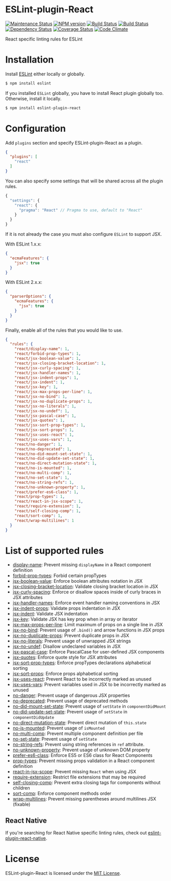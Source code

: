 ESLint-plugin-React
===================

[![Maintenance Status][status-image]][status-url] [![NPM version][npm-image]][npm-url] [![Build Status][travis-image]][travis-url] [![Build Status][appveyor-image]][appveyor-url] [![Dependency Status][deps-image]][deps-url] [![Coverage Status][coverage-image]][coverage-url] [![Code Climate][climate-image]][climate-url]

React specific linting rules for ESLint

# Installation

Install [ESLint](https://www.github.com/eslint/eslint) either locally or globally.

```sh
$ npm install eslint
```

If you installed `ESLint` globally, you have to install React plugin globally too. Otherwise, install it locally.

```sh
$ npm install eslint-plugin-react
```

# Configuration

Add `plugins` section and specify ESLint-plugin-React as a plugin.

```json
{
  "plugins": [
    "react"
  ]
}
```

You can also specify some settings that will be shared across all the plugin rules.

```js
{
  "settings": {
    "react": {
      "pragma": "React" // Pragma to use, default to "React"
    }
  }
}
```

If it is not already the case you must also configure `ESLint` to support JSX.

With ESLint 1.x.x:

```json
{
  "ecmaFeatures": {
    "jsx": true
  }
}
```

With ESLint 2.x.x:

```json
{
  "parserOptions": {
    "ecmaFeatures": {
      "jsx": true
    }
  }
}
```

Finally, enable all of the rules that you would like to use.

```json
{
  "rules": {
    "react/display-name": 1,
    "react/forbid-prop-types": 1,
    "react/jsx-boolean-value": 1,
    "react/jsx-closing-bracket-location": 1,
    "react/jsx-curly-spacing": 1,
    "react/jsx-handler-names": 1,
    "react/jsx-indent-props": 1,
    "react/jsx-indent": 1,
    "react/jsx-key": 1,
    "react/jsx-max-props-per-line": 1,
    "react/jsx-no-bind": 1,
    "react/jsx-no-duplicate-props": 1,
    "react/jsx-no-literals": 1,
    "react/jsx-no-undef": 1,
    "react/jsx-pascal-case": 1,
    "react/jsx-quotes": 1,
    "react/jsx-sort-prop-types": 1,
    "react/jsx-sort-props": 1,
    "react/jsx-uses-react": 1,
    "react/jsx-uses-vars": 1,
    "react/no-danger": 1,
    "react/no-deprecated": 1,
    "react/no-did-mount-set-state": 1,
    "react/no-did-update-set-state": 1,
    "react/no-direct-mutation-state": 1,
    "react/no-is-mounted": 1,
    "react/no-multi-comp": 1,
    "react/no-set-state": 1,
    "react/no-string-refs": 1,
    "react/no-unknown-property": 1,
    "react/prefer-es6-class": 1,
    "react/prop-types": 1,
    "react/react-in-jsx-scope": 1,
    "react/require-extension": 1,
    "react/self-closing-comp": 1,
    "react/sort-comp": 1,
    "react/wrap-multilines": 1
  }
}
```

# List of supported rules

* [display-name](docs/rules/display-name.md): Prevent missing `displayName` in a React component definition
* [forbid-prop-types](docs/rules/forbid-prop-types.md): Forbid certain propTypes
* [jsx-boolean-value](docs/rules/jsx-boolean-value.md): Enforce boolean attributes notation in JSX
* [jsx-closing-bracket-location](docs/rules/jsx-closing-bracket-location.md): Validate closing bracket location in JSX
* [jsx-curly-spacing](docs/rules/jsx-curly-spacing.md): Enforce or disallow spaces inside of curly braces in JSX attributes
* [jsx-handler-names](docs/rules/jsx-handler-names.md): Enforce event handler naming conventions in JSX
* [jsx-indent-props](docs/rules/jsx-indent-props.md): Validate props indentation in JSX
* [jsx-indent](docs/rules/jsx-indent.md): Validate JSX indentation
* [jsx-key](docs/rules/jsx-key.md): Validate JSX has key prop when in array or iterator
* [jsx-max-props-per-line](docs/rules/jsx-max-props-per-line.md): Limit maximum of props on a single line in JSX
* [jsx-no-bind](docs/rules/jsx-no-bind.md): Prevent usage of `.bind()` and arrow functions in JSX props
* [jsx-no-duplicate-props](docs/rules/jsx-no-duplicate-props.md): Prevent duplicate props in JSX
* [jsx-no-literals](docs/rules/jsx-no-literals.md): Prevent usage of unwrapped JSX strings
* [jsx-no-undef](docs/rules/jsx-no-undef.md): Disallow undeclared variables in JSX
* [jsx-pascal-case](docs/rules/jsx-pascal-case.md): Enforce PascalCase for user-defined JSX components
* [jsx-quotes](docs/rules/jsx-quotes.md): Enforce quote style for JSX attributes
* [jsx-sort-prop-types](docs/rules/jsx-sort-prop-types.md): Enforce propTypes declarations alphabetical sorting
* [jsx-sort-props](docs/rules/jsx-sort-props.md): Enforce props alphabetical sorting
* [jsx-uses-react](docs/rules/jsx-uses-react.md): Prevent React to be incorrectly marked as unused
* [jsx-uses-vars](docs/rules/jsx-uses-vars.md): Prevent variables used in JSX to be incorrectly marked as unused
* [no-danger](docs/rules/no-danger.md): Prevent usage of dangerous JSX properties
* [no-deprecated](docs/rules/no-deprecated.md): Prevent usage of deprecated methods
* [no-did-mount-set-state](docs/rules/no-did-mount-set-state.md): Prevent usage of `setState` in `componentDidMount`
* [no-did-update-set-state](docs/rules/no-did-update-set-state.md): Prevent usage of `setState` in `componentDidUpdate`
* [no-direct-mutation-state](docs/rules/no-direct-mutation-state.md): Prevent direct mutation of `this.state`
* [no-is-mounted](docs/rules/no-is-mounted.md): Prevent usage of `isMounted`
* [no-multi-comp](docs/rules/no-multi-comp.md): Prevent multiple component definition per file
* [no-set-state](docs/rules/no-set-state.md): Prevent usage of `setState`
* [no-string-refs](docs/rules/no-string-refs.md): Prevent using string references in `ref` attribute.
* [no-unknown-property](docs/rules/no-unknown-property.md): Prevent usage of unknown DOM property
* [prefer-es6-class](docs/rules/prefer-es6-class.md): Enforce ES5 or ES6 class for React Components
* [prop-types](docs/rules/prop-types.md): Prevent missing props validation in a React component definition
* [react-in-jsx-scope](docs/rules/react-in-jsx-scope.md): Prevent missing `React` when using JSX
* [require-extension](docs/rules/require-extension.md): Restrict file extensions that may be required
* [self-closing-comp](docs/rules/self-closing-comp.md): Prevent extra closing tags for components without children
* [sort-comp](docs/rules/sort-comp.md): Enforce component methods order
* [wrap-multilines](docs/rules/wrap-multilines.md): Prevent missing parentheses around multilines JSX (fixable)

## React Native

If you're searching for React Native specific linting rules, check out [eslint-plugin-react-native](https://github.com/Intellicode/eslint-plugin-react-native).

# License

ESLint-plugin-React is licensed under the [MIT License](http://www.opensource.org/licenses/mit-license.php).


[npm-url]: https://npmjs.org/package/eslint-plugin-react
[npm-image]: https://img.shields.io/npm/v/eslint-plugin-react.svg

[travis-url]: https://travis-ci.org/yannickcr/eslint-plugin-react
[travis-image]: https://img.shields.io/travis/yannickcr/eslint-plugin-react/master.svg?logo=data%3Aimage%2Fsvg%2Bxml%3Bbase64%2CPHN2ZyB4bWxucz0iaHR0cDovL3d3dy53My5vcmcvMjAwMC9zdmciIHhtbG5zOnhsaW5rPSJodHRwOi8vd3d3LnczLm9yZy8xOTk5L3hsaW5rIiB2aWV3Qm94PSItMTQyLjUgLTE0Mi41IDI4NSAyODUiPjxjaXJjbGUgcj0iMTQxLjciIGZpbGw9IiNERDQ4MTQiLz48ZyBpZD0iYSIgZmlsbD0iI0ZGRiI%2BPGNpcmNsZSBjeD0iLTk2LjQiIHI9IjE4LjkiLz48cGF0aCBkPSJNLTQ1LjYgNjguNGMtMTYuNi0xMS0yOS0yOC0zNC00Ny44IDYtNSA5LjgtMTIuMyA5LjgtMjAuNnMtMy44LTE1LjctOS44LTIwLjZjNS0xOS44IDE3LjQtMzYuNyAzNC00Ny44bDEzLjggMjMuMkMtNDYtMzUuMi01NS4zLTE4LjctNTUuMyAwYzAgMTguNyA5LjMgMzUuMiAyMy41IDQ1LjJ6Ii8%2BPC9nPjx1c2UgeGxpbms6aHJlZj0iI2EiIHRyYW5zZm9ybT0icm90YXRlKDEyMCkiLz48dXNlIHhsaW5rOmhyZWY9IiNhIiB0cmFuc2Zvcm09InJvdGF0ZSgyNDApIi8%2BPC9zdmc%2B

[appveyor-url]: https://ci.appveyor.com/project/yannickcr/eslint-plugin-react
[appveyor-image]: https://img.shields.io/appveyor/ci/yannickcr/eslint-plugin-react/master.svg?logo=data%3Aimage%2Fsvg%2Bxml%3Bbase64%2CPHN2ZyB4bWxucz0iaHR0cDovL3d3dy53My5vcmcvMjAwMC9zdmciIHZlcnNpb249IjEuMSIgd2lkdGg9IjEyOCIgaGVpZ2h0PSIxMjgiIHZpZXdCb3g9IjAgMCAxMjggMTI4Ij48ZyBmaWxsPSIjMUJBMUUyIiB0cmFuc2Zvcm09InNjYWxlKDgpIj48cGF0aCBkPSJNMCAyLjI2NWw2LjUzOS0uODg4LjAwMyA2LjI4OC02LjUzNi4wMzd6Ii8%2BPHBhdGggZD0iTTYuNTM2IDguMzlsLjAwNSA2LjI5My02LjUzNi0uODk2di01LjQ0eiIvPjxwYXRoIGQ9Ik03LjMyOCAxLjI2MWw4LjY3LTEuMjYxdjcuNTg1bC04LjY3LjA2OXoiLz48cGF0aCBkPSJNMTYgOC40NDlsLS4wMDIgNy41NTEtOC42Ny0xLjIyLS4wMTItNi4zNDV6Ii8%2BPC9nPjwvc3ZnPg==

[deps-url]: https://david-dm.org/yannickcr/eslint-plugin-react
[deps-image]: https://img.shields.io/david/dev/yannickcr/eslint-plugin-react.svg

[coverage-url]: https://coveralls.io/r/yannickcr/eslint-plugin-react?branch=master
[coverage-image]: https://img.shields.io/coveralls/yannickcr/eslint-plugin-react/master.svg

[climate-url]: https://codeclimate.com/github/yannickcr/eslint-plugin-react
[climate-image]: https://img.shields.io/codeclimate/github/yannickcr/eslint-plugin-react.svg

[status-url]: https://github.com/yannickcr/eslint-plugin-react/pulse
[status-image]: https://img.shields.io/badge/status-maintained-brightgreen.svg
